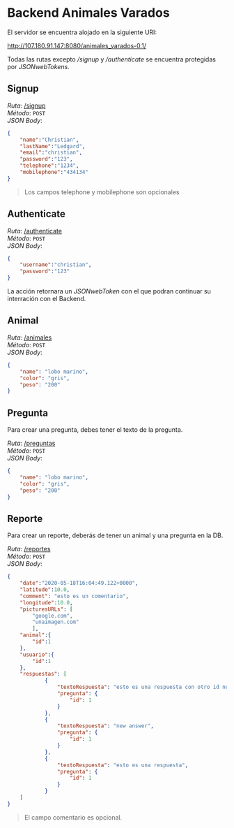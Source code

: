 # Backend Animales Varados

El servidor se encuentra alojado en la siguiente URI:

http://107.180.91.147:8080/animales_varados-0.1/

Todas las rutas excepto */signup* y */authenticate* se encuentra protegidas por *JSONwebTokens*.

## Signup

*Ruta*: [/signup](http://107.180.91.147:8080/animales_varados-0.1/signup)  
*Método*: `POST`  
*JSON Body*:  
```JSON
{
	"name":"Christian",
	"lastName":"Ledgard",
	"email":"christian",
	"password":"123",
	"telephone":"1234",
	"mobilephone":"434134"
}
```

> Los campos telephone y mobilephone son opcionales

## Authenticate

*Ruta*: [/authenticate](http://107.180.91.147:8080/animales_varados-0.1/authenticate)  
*Método*: `POST`  
*JSON Body*:
```JSON
{
	"username":"christian",
	"password":"123"
}
```
La acción retornara un *JSONwebToken* con el que podran continuar su interración con el Backend.

## Animal

*Ruta*: [/animales](http://107.180.91.147:8080/animales_varados-0.1/animales)  
*Método*: `POST`  
*JSON Body*:
```JSON
{
	"name": "lobo marino",
	"color": "gris",
	"peso": "200"
}
```

## Pregunta
Para crear una pregunta, debes tener el texto de la pregunta.

*Ruta*: [/preguntas](http://107.180.91.147:8080/animales_varados-0.1/preguntas)  
*Método*: `POST`  
*JSON Body*:
```JSON
{
	"name": "lobo marino",
	"color": "gris",
	"peso": "200"
}
```

## Reporte
Para crear un reporte, deberás de tener un animal y una pregunta en la DB.

*Ruta*: [/reportes](http://107.180.91.147:8080/animales_varados-0.1/reportes)  
*Método*: `POST`  
*JSON Body*:
```JSON
{
	"date":"2020-05-18T16:04:49.122+0000",
	"latitude":10.0,
	"comment": "esto es un comentario",
	"longitude":10.0,
	"picturesURLs": [
		"google.com",
		"unaimagen.com"
		],
	"animal":{
		"id":1
	},
	"usuario":{
		"id":1
	},
	"respuestas": [
            {
                "textoRespuesta": "esto es una respuesta con otro id nueva",
                "pregunta": {
                    "id": 1
                }
            },
            {
                "textoRespuesta": "new answer",
                "pregunta": {
                    "id": 1
                }
            },
            {
                "textoRespuesta": "esto es una respuesta",
                "pregunta": {
                    "id": 1
                }
            }
    ]
}
```

> El campo comentario es opcional.
